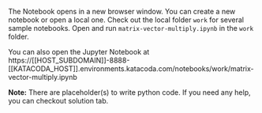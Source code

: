 The Notebook opens in a new browser window. You can create a new notebook or open a local one. Check out the local folder `work` for several sample notebooks. Open and run `matrix-vector-multiply.ipynb` in the `work` folder.

You can also open the Jupyter Notebook at https://[[HOST_SUBDOMAIN]]-8888-[[KATACODA_HOST]].environments.katacoda.com/notebooks/work/matrix-vector-multiply.ipynb

**Note:**
There are placeholder(s) to write python code. If you need any help, you can checkout solution tab.